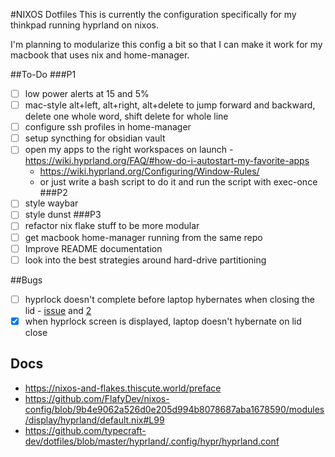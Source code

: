 #NIXOS Dotfiles
This is currently the configuration specifically for my thinkpad running hyprland on nixos.

I'm planning to modularize this config a bit so that I can make it work for my macbook that uses nix and home-manager.

##To-Do
###P1
- [ ] low power alerts at 15 and 5%
- [ ] mac-style alt+left, alt+right, alt+delete to jump forward and backward, delete one whole word, shift delete for whole line
- [ ] configure ssh profiles in home-manager
- [ ] setup syncthing for obsidian vault
- [ ] open my apps to the right workspaces on launch - https://wiki.hyprland.org/FAQ/#how-do-i-autostart-my-favorite-apps
  - https://wiki.hyprland.org/Configuring/Window-Rules/
  - or just write a bash script to do it and run the script with exec-once
###P2
- [ ] style waybar
- [ ] style dunst
###P3
- [ ] refactor nix flake stuff to be more modular
- [ ] get macbook home-manager running from the same repo
- [ ] Improve README documentation
- [ ] look into the best strategies around hard-drive partitioning

##Bugs
- [ ] hyprlock doesn't complete before laptop hybernates when closing the lid - [issue](https://github.com/hyprwm/hyprlock/issues/633) and [2](https://github.com/hyprwm/hyprlock/issues/547)
- [x] when hyprlock screen is displayed, laptop doesn't hybernate on lid close

## Docs
- https://nixos-and-flakes.thiscute.world/preface
- https://github.com/FlafyDev/nixos-config/blob/9b4e9062a526d0e205d994b8078687aba1678590/modules/display/hyprland/default.nix#L99
- https://github.com/typecraft-dev/dotfiles/blob/master/hyprland/.config/hypr/hyprland.conf


